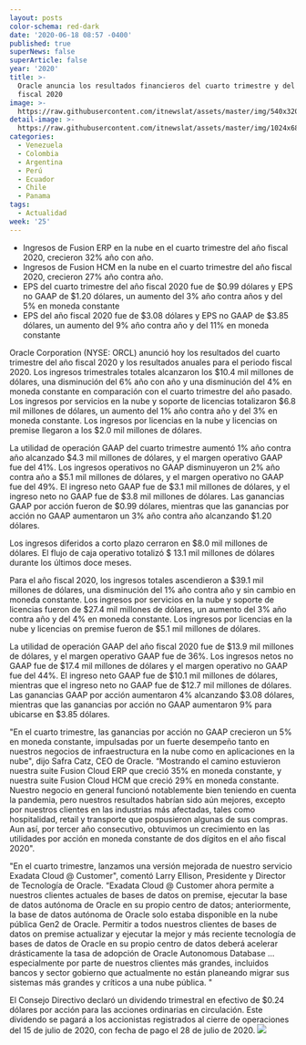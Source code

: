 ```yaml
---
layout: posts
color-schema: red-dark
date: '2020-06-18 08:57 -0400'
published: true
superNews: false
superArticle: false
year: '2020'
title: >-
  Oracle anuncia los resultados financieros del cuarto trimestre y del año
  fiscal 2020
image: >-
  https://raw.githubusercontent.com/itnewslat/assets/master/img/540x320/Oracle-p.jpg
detail-image: >-
  https://raw.githubusercontent.com/itnewslat/assets/master/img/1024x680/Oracle-g.jpg
categories:
  - Venezuela
  - Colombia
  - Argentina
  - Perú
  - Ecuador
  - Chile
  - Panama
tags:
  - Actualidad
week: '25'
---
```

- Ingresos de Fusion ERP en la nube en el cuarto trimestre del año fiscal 2020, crecieron 32% año con año.
- Ingresos de Fusion HCM en la nube en el cuarto trimestre del año fiscal 2020, crecieron 27% año contra año.
- EPS del cuarto trimestre del año fiscal 2020 fue de $0.99 dólares y EPS no GAAP de $1.20 dólares, un aumento del 3% año contra años y del 5% en moneda constante
- EPS del año fiscal 2020 fue de $3.08 dólares y EPS no GAAP de $3.85 dólares, un aumento del 9% año contra año y del 11% en moneda constante

Oracle Corporation (NYSE: ORCL) anunció hoy los resultados del cuarto trimestre del año fiscal 2020 y los resultados anuales para el periodo fiscal 2020. Los ingresos trimestrales totales alcanzaron los $10.4 mil millones de dólares, una disminución del 6% año con año y una disminución del 4% en moneda constante en comparación con el cuarto trimestre del año pasado. Los ingresos por servicios en la nube y soporte de licencias totalizaron $6.8 mil millones de dólares, un aumento del 1% año contra año y del 3% en moneda constante. Los ingresos por licencias en la nube y licencias on premise llegaron a los $2.0 mil millones de dólares.

La utilidad de operación GAAP del cuarto trimestre aumentó 1% año contra año alcanzado $4.3 mil millones de dólares, y el margen operativo GAAP fue del 41%. Los ingresos operativos no GAAP disminuyeron un 2% año contra año a $5.1 mil millones de dólares, y el margen operativo no GAAP fue del 49%. El ingreso neto GAAP fue de $3.1 mil millones de dólares, y el ingreso neto no GAAP fue de $3.8 mil millones de dólares. Las ganancias GAAP por acción fueron de $0.99 dólares, mientras que las ganancias por acción no GAAP aumentaron un 3% año contra año alcanzando $1.20 dólares.

Los ingresos diferidos a corto plazo cerraron en $8.0 mil millones de dólares. El flujo de caja operativo totalizó $ 13.1 mil millones de dólares durante los últimos doce meses.

Para el año fiscal 2020, los ingresos totales ascendieron a $39.1 mil millones de dólares, una disminución del 1% año contra año y sin cambio en moneda constante. Los ingresos por servicios en la nube y soporte de licencias fueron de $27.4 mil millones de dólares, un aumento del 3% año contra año y del 4% en moneda constante. Los ingresos por licencias en la nube y licencias on premise fueron de $5.1 mil millones de dólares.

La utilidad de operación GAAP del año fiscal 2020 fue de $13.9 mil millones de dólares, y el margen operativo GAAP fue de 36%. Los ingresos netos no GAAP fue de $17.4 mil millones de dólares y el margen operativo no GAAP fue del 44%. El ingreso neto GAAP fue de $10.1 mil millones de dólares, mientras que el ingreso neto no GAAP fue de $12.7 mil millones de dólares. Las ganancias GAAP por acción aumentaron 4% alcanzando $3.08 dólares, mientras que las ganancias por acción no GAAP aumentaron 9% para ubicarse en $3.85 dólares.

"En el cuarto trimestre, las ganancias por acción no GAAP crecieron un 5% en moneda constante, impulsadas por un fuerte desempeño tanto en nuestros negocios de infraestructura en la nube como en aplicaciones en la nube", dijo Safra Catz, CEO de Oracle. “Mostrando el camino estuvieron nuestra suite Fusion Cloud ERP que creció 35% en moneda constante, y nuestra suite Fusion Cloud HCM que creció 29% en moneda constante. Nuestro negocio en general funcionó notablemente bien teniendo en cuenta la pandemia, pero nuestros resultados habrían sido aún mejores, excepto por nuestros clientes en las industrias más afectadas, tales como hospitalidad, retail y transporte que pospusieron algunas de sus compras. Aun así, por tercer año consecutivo, obtuvimos un crecimiento en las utilidades por acción en moneda constante de dos dígitos en el año fiscal 2020".

"En el cuarto trimestre, lanzamos una versión mejorada de nuestro servicio Exadata Cloud @ Customer", comentó Larry Ellison, Presidente y Director de Tecnología de Oracle. “Exadata Cloud @ Customer ahora permite a nuestros clientes actuales de bases de datos on premise, ejecutar la base de datos autónoma de Oracle en su propio centro de datos; anteriormente, la base de datos autónoma de Oracle solo estaba disponible en la nube pública Gen2 de Oracle. Permitir a todos nuestros clientes de bases de datos on premise actualizar y ejecutar la mejor y más reciente tecnología de bases de datos de Oracle en su propio centro de datos deberá acelerar drásticamente la tasa de adopción de Oracle Autonomous Database ... especialmente por parte de nuestros clientes más grandes, incluidos bancos y sector gobierno que actualmente no están planeando migrar sus sistemas más grandes y críticos a una nube pública. "

El Consejo Directivo declaró un dividendo trimestral en efectivo de $0.24 dólares por acción para las acciones ordinarias en circulación. Este dividendo se pagará a los accionistas registrados al cierre de operaciones del 15 de julio de 2020, con fecha de pago el 28 de julio de 2020.
<img src="https://tracker.metricool.com/c3po.jpg?hash=56f88a41e39ab42c063cc51676587a04"/>
